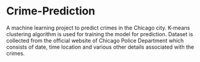 # Crime-Prediction
A machine learning project to predict crimes in the Chicago city.
K-means clustering algorithm is used for training the model for prediction.
Dataset is collected from the official website of Chicago Police Department which consists of date, time location and various other details associated with the crimes.

